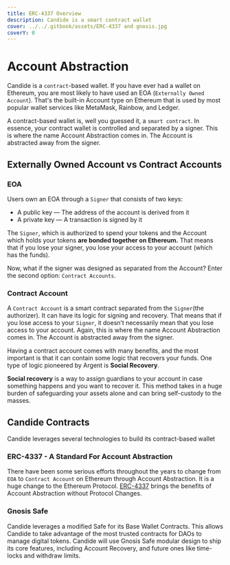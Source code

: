 ```yaml
---
title: ERC-4337 Overview
description: Candide is a smart contract wallet
cover: ../../.gitbook/assets/ERC-4337 and gnosis.jpg
coverY: 0
---
```


# Account Abstraction

Candide is a `contract`-based wallet. If you have ever had a wallet on Ethereum, you are most likely to have used an EOA (`Externally Owned Account`). That's the built-in Account type on Ethereum that is used by most popular wallet services like MetaMask, Rainbow, and Ledger.

A contract-based wallet is, well you guessed it, a `smart contract`. In essence, your contract wallet is controlled and separated by a signer. This is where the name Account Abstraction comes in. The Account is abstracted away from the signer.

## Externally Owned Account vs Contract Accounts
### EOA
Users own an EOA through a `Signer` that consists of two keys:

* A public key — The address of the account is derived from it
* A private key — A transaction is signed by it

The `Signer`, which is authorized to spend your tokens and the Account which holds your tokens **are bonded together on Ethereum.** That means that if you lose your signer, you lose your access to your account (which has the funds).

Now, what if the signer was designed as separated from the Account? Enter the second option: `Contract Accounts`.


### Contract Account
A `Contract Account` is a smart contract separated from the `Signer`(the authorizer). It can have its logic for signing and recovery. That means that if you lose access to your `Signer`, it doesn’t necessarily mean that you lose access to your account. Again, this is where the name Account Abstraction comes in. The Account is abstracted away from the signer.

Having a contract account comes with many benefits, and the most important is that it can contain some logic that recovers your funds. One type of logic pioneered by Argent is **Social Recovery**.&#x20;

**Social recovery** is a way to assign guardians to your account in case something happens and you want to recover it. This method takes in a huge burden of safeguarding your assets alone and can bring self-custody to the masses.&#x20;

## Candide Contracts

Candide leverages several technologies to build its contract-based wallet

### ERC-4337 - A Standard For Account Abstraction&#x20;

There have been some serious efforts throughout the years to change from `EOA` to `Contract Account` on Ethereum through Account Abstraction. It is a huge change to the Ethereum Protocol. [ERC-4337](https://eips.ethereum.org/EIPS/eip-4337) brings the benefits of Account Abstraction without Protocol Changes.

### Gnosis Safe

Candide leverages a modified Safe for its Base Wallet Contracts. This allows Candide to take advantage of the most trusted contracts for DAOs to manage digital tokens. Candide will use Gnosis Safe modular design to ship its core features, including Account Recovery, and future ones like time-locks and withdraw limits.
